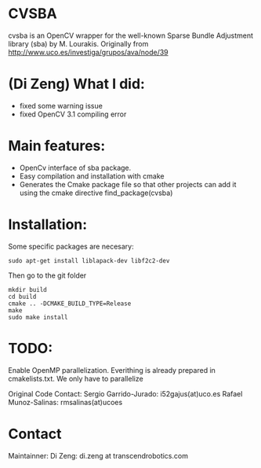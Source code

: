 # CVSBA
cvsba is an OpenCV wrapper for the well-known Sparse Bundle Adjustment library (sba) by M. Lourakis.
Originally from
http://www.uco.es/investiga/grupos/ava/node/39


# (Di Zeng) What I did:
- fixed some warning issue
- fixed OpenCV 3.1 compiling error 

# Main features:
- OpenCv interface of sba package.
- Easy compilation and installation with cmake 
- Generates the Cmake package file so that other projects can add it using the cmake directive find_package(cvsba)


# Installation:

Some specific packages are necesary:
```
sudo apt-get install liblapack-dev libf2c2-dev 
```
Then go to the git folder
```
mkdir build
cd build
cmake .. -DCMAKE_BUILD_TYPE=Release
make
sudo make install
```
 
# TODO:
Enable OpenMP parallelization. Everithing is already prepared in cmakelists.txt. We only have to parallelize 


Original Code Contact: 
Sergio Garrido-Jurado: i52gajus(at)uco.es
Rafael Munoz-Salinas: rmsalinas(at)ucoes

# Contact
Maintainner:
Di Zeng: di.zeng at transcendrobotics.com
